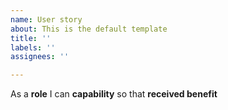 ```yaml
---
name: User story
about: This is the default template
title: ''
labels: ''
assignees: ''

---
```


As a **role** I can **capability** so that **received benefit**

